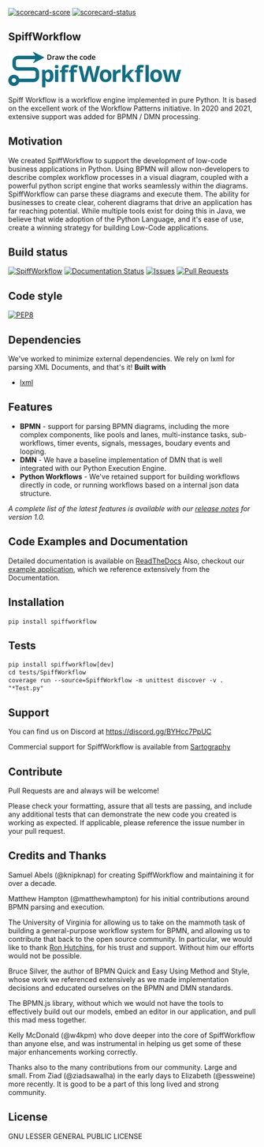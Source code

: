 [![scorecard-score](https://github.com/recursionpharma/octo-guard-badges/blob/trunk/badges/repo/SpiffWorkflow/maturity_score.svg?raw=true)](https://infosec-docs.prod.rxrx.io/octoguard/scorecards/SpiffWorkflow)
[![scorecard-status](https://github.com/recursionpharma/octo-guard-badges/blob/trunk/badges/repo/SpiffWorkflow/scorecard_status.svg?raw=true)](https://infosec-docs.prod.rxrx.io/octoguard/scorecards/SpiffWorkflow)
## SpiffWorkflow
![Logo](./graphics/logo_med.png)

Spiff Workflow is a workflow engine implemented in pure Python. It is based on
the excellent work of the Workflow Patterns initiative. In 2020 and 2021,
extensive support was added for BPMN / DMN processing.

## Motivation
We created SpiffWorkflow to support the development of low-code business
applications in Python.  Using BPMN will allow non-developers to describe
complex workflow processes in a visual diagram, coupled with a powerful python
script engine that works seamlessly within the diagrams.  SpiffWorkflow can parse
these diagrams and execute them.  The ability for businesses to create
clear, coherent diagrams that drive an application has far reaching potential.
While multiple tools exist for doing this in Java, we believe that wide
adoption of the Python Language, and it's ease of use, create a winning
strategy for building Low-Code applications.


## Build status
[![SpiffWorkflow](https://github.com/sartography/SpiffWorkflow/actions/workflows/tests.yaml/badge.svg)](https://github.com/sartography/SpiffWorkflow/actions/workflows/tests.yaml)
[![Documentation Status](https://readthedocs.org/projects/spiffworkflow/badge/?version=latest)](http://spiffworkflow.readthedocs.io/en/latest/?badge=latest)
[![Issues](https://img.shields.io/github/issues/sartography/spiffworkflow)](https://github.com/sartography/SpiffWorkflow/issues)
[![Pull Requests](https://img.shields.io/github/issues-pr/sartography/spiffworkflow)](https://github.com/sartography/SpiffWorkflow/pulls)

## Code style

[![PEP8](https://img.shields.io/badge/code%20style-pep8-orange.svg)](https://www.python.org/dev/peps/pep-0008/)


## Dependencies
We've worked to minimize external dependencies.  We rely on lxml for parsing
XML Documents, and that's it!
<b>Built with</b>
- [lxml](https://lxml.de/)

## Features
* __BPMN__ - support for parsing BPMN diagrams, including the more complex
components, like pools and lanes, multi-instance tasks, sub-workflows, timer
events, signals, messages, boudary events and looping.
* __DMN__ - We have a baseline implementation of DMN that is well integrated
with our Python Execution Engine.
* __Python Workflows__ - We've retained support for building workflows directly
in code, or running workflows based on a internal json data structure.

_A complete list of the latest features is available with our [release notes](https://github.com/sartography/SpiffWorkflow/releases/tag/1.0) for
version 1.0._

## Code Examples and Documentation
Detailed documentation is available on [ReadTheDocs](https://spiffworkflow.readthedocs.io/en/latest/)
Also, checkout our [example application](https://github.com/sartography/spiff-example-cli), which we
reference extensively from the Documentation.

## Installation
```
pip install spiffworkflow
```

## Tests
```
pip install spiffworkflow[dev]
cd tests/SpiffWorkflow
coverage run --source=SpiffWorkflow -m unittest discover -v . "*Test.py"
```

## Support
You can find us on Discord at https://discord.gg/BYHcc7PpUC

Commercial support for SpiffWorkflow is available from
[Sartography](https://sartography.com)

## Contribute
Pull Requests are and always will be welcome!

Please check your formatting, assure that all tests are passing, and include
any additional tests that can demonstrate the new code you created is working
as expected.  If applicable, please reference the issue number in your pull
request.

## Credits and Thanks

Samuel Abels (@knipknap) for creating SpiffWorkflow and maintaining it for over
a decade.

Matthew Hampton (@matthewhampton) for his initial contributions around BPMN
parsing and execution.

The University of Virginia for allowing us to take on the mammoth task of
building a general-purpose workflow system for BPMN, and allowing us to
contribute that back to the open source community. In particular, we would like
to thank [Ron Hutchins](https://www.linkedin.com/in/ron-hutchins-b19603123/),
for his trust and support.  Without him our efforts would not be possible.

Bruce Silver, the author of BPMN Quick and Easy Using Method and Style, whose
work we referenced extensively as we made implementation decisions and
educated ourselves on the BPMN and DMN standards.

The BPMN.js library, without which we would not have the tools to effectively
build out our models, embed an editor in our application, and pull this mad
mess together.

Kelly McDonald (@w4kpm) who dove deeper into the core of SpiffWorkflow than
anyone else, and was instrumental in helping us get some of these major
enhancements working correctly.

Thanks also to the many contributions from our community.  Large and small.
From Ziad (@ziadsawalha) in the early days to Elizabeth (@essweine) more
recently.  It is good to be a part of this long lived and strong
community.


## License
GNU LESSER GENERAL PUBLIC LICENSE
